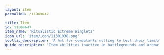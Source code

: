 ```yaml
---
layout: item
permalink: /11300647

title: Item
id: 11300647
item_name: 'Ritualistic Extreme Winglets'
icon_url: 'item/icon/11301038.png'
tooltip_description: 'A hat for combatants willing to test their limits in the middle of the scorching desert.'
guide_description: 'Item abilities inactive in battlegrounds and arenas.'
---
```

